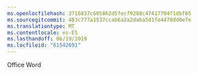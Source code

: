 ```yaml
---
ms.openlocfilehash: 3716837c605862d5fecf9288c47417704f1dbf65
ms.sourcegitcommit: 483c777a1537ccab6a2a2da6a5d1fe4470dd0e7e
ms.translationtype: MT
ms.contentlocale: es-ES
ms.lasthandoff: 06/19/2019
ms.locfileid: "61542691"
---
```

Office Word